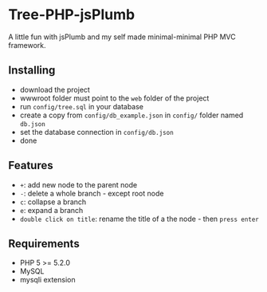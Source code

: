 Tree-PHP-jsPlumb
================

A little fun with jsPlumb and my self made minimal-minimal PHP MVC framework.


Installing
----------------
- download the project
- wwwroot folder  must point to the `web` folder of the project
- run `config/tree.sql` in your database
- create a copy from `config/db_example.json` in `config/` folder named `db.json`
- set the database connection in `config/db.json`
- done

Features
----------------
- `+`: add new node to the parent node
- `-`: delete a whole branch - except root node
- `c`: collapse a branch 
- `e`: expand a branch
- `double click on title`: rename the title of a the node - then `press enter`

Requirements
----------------
- PHP 5 >= 5.2.0
- MySQL
- mysqli extension

